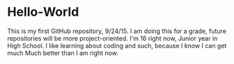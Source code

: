 # Hello-World
This is my first GitHub repository, 9/24/15. I am doing this for a grade, future repositories will be more project-oriented.
I'm 16 right now, Junior year in High School.
I like learning about coding and such, because I know I can get much Much better than I am right now.
